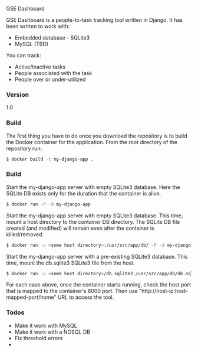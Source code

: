 GSE Dashboard

GSE Dashboard is a people-to-task tracking tool written in Django. It has been written to work with:
  - Embedded database - SQLite3
  - MySQL (TBD)

You can track:
  - Active/Inactive tasks
  - People associated with the task
  - People over or under-utilized

### Version
1.0

### Build
The first thing you have to do once you download the repository is to build the Docker container for the application. From the root directory of the repository run:
```sh
$ docker build -t my-django-app .
```

### Build
Start the my-django-app server with empty SQLite3 database. Here the SQLite DB exists only for the duration that the container is alive.
```sh
$ docker run -P -d my-django-app
```

Start the my-django-app server with empty SQLite3 database. This time, mount a host directory to the container DB directory.
The SQLite DB file created (and modified) will remain even after the container is killed/removed.
```sh
$ docker run -v <some host directory>:/usr/src/app/db/ -P -d my-django-app
```

Start the my-django-app server with a pre-existing SQLite3 database. This time, mount the db.sqlite3 SQLite3 file from the host.
```sh
$ docker run -v <some host directory>/db.sqlite3:/usr/src/app/db/db.sqlite3 -P -d my-django-app
```
For each case above, once the container starts running, check the host port that is mapped to the container's 8000 port.
Then use "http://host-ip:host-mapped-port/home" URL to access the tool.

### Todos

 - Make it work with MySQL
 - Make it work with a NOSQL DB
 - Fix threshold errors
 - 


